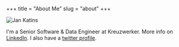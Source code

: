 +++
title = "About Me"
slug = "about"
+++




![Jan Katins](/images/jan.jpg#floatright)

I'm a Senior Software & Data Engineer at Kreuzwerker. More info on [LinkedIn](https://www.linkedin.com/in/jankatins/). I also have a [twitter profile](https://twitter.com/jankatins).
